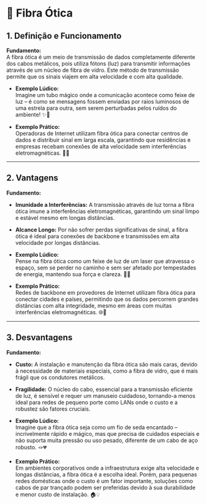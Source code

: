 # 🌈 Fibra Ótica

## 1. Definição e Funcionamento
**Fundamento:**  
A fibra ótica é um meio de transmissão de dados completamente diferente dos cabos metálicos, pois utiliza fótons (luz) para transmitir informações através de um núcleo de fibra de vidro. Este método de transmissão permite que os sinais viajem em alta velocidade e com alta qualidade.

- **Exemplo Lúdico:**  
  Imagine um tubo mágico onde a comunicação acontece como feixe de luz – é como se mensagens fossem enviadas por raios luminosos de uma estrela para outra, sem serem perturbadas pelos ruídos do ambiente! ✨🚀

- **Exemplo Prático:**  
  Operadoras de Internet utilizam fibra ótica para conectar centros de dados e distribuir sinal em larga escala, garantindo que residências e empresas recebam conexões de alta velocidade sem interferências eletromagnéticas. 🏢📡

---

## 2. Vantagens
**Fundamento:**  
- **Imunidade a Interferências:** A transmissão através de luz torna a fibra ótica imune a interferências eletromagnéticas, garantindo um sinal limpo e estável mesmo em longas distâncias.
- **Alcance Longo:** Por não sofrer perdas significativas de sinal, a fibra ótica é ideal para conexões de backbone e transmissões em alta velocidade por longas distâncias.

- **Exemplo Lúdico:**  
  Pense na fibra ótica como um feixe de luz de um laser que atravessa o espaço, sem se perder no caminho e sem ser afetado por tempestades de energia, mantendo sua força e clareza. 🌟🔭

- **Exemplo Prático:**  
  Redes de backbone em provedores de Internet utilizam fibra ótica para conectar cidades e países, permitindo que os dados percorrem grandes distâncias com alta integridade, mesmo em áreas com muitas interferências eletromagnéticas. 🌐🚄

---

## 3. Desvantagens
**Fundamento:**  
- **Custo:** A instalação e manutenção da fibra ótica são mais caras, devido à necessidade de materiais especiais, como a fibra de vidro, que é mais frágil que os condutores metálicos.
- **Fragilidade:** O núcleo do cabo, essencial para a transmissão eficiente de luz, é sensível e requer um manuseio cuidadoso, tornando-a menos ideal para redes de pequeno porte como LANs onde o custo e a robustez são fatores cruciais.

- **Exemplo Lúdico:**  
  Imagine que a fibra ótica seja como um fio de seda encantado – incrivelmente rápido e mágico, mas que precisa de cuidados especiais e não suporta muita pressão ou uso pesado, diferente de um cabo de aço robusto. 🪢💔

- **Exemplo Prático:**  
  Em ambientes corporativos onde a infraestrutura exige alta velocidade e longas distâncias, a fibra ótica é a escolha ideal. Porém, para pequenas redes domésticas onde o custo é um fator importante, soluções como cabos de par trançado podem ser preferidas devido à sua durabilidade e menor custo de instalação. 🏠💡